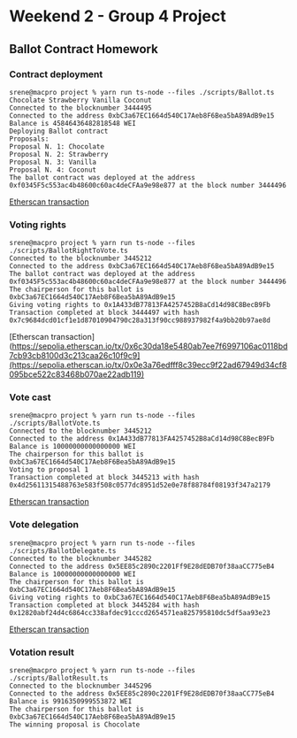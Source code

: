 # Weekend 2 - Group 4 Project
 
## Ballot Contract Homework

### Contract deployment

```console
srene@macpro project % yarn run ts-node --files ./scripts/Ballot.ts Chocolate Strawberry Vanilla Coconut
Connected to the blocknumber 3444495
Connected to the address 0xbC3a67EC1664d540C17Aeb8F6Bea5bA89AdB9e15
Balance is 45846436482818548 WEI
Deploying Ballot contract
Proposals: 
Proposal N. 1: Chocolate
Proposal N. 2: Strawberry
Proposal N. 3: Vanilla
Proposal N. 4: Coconut
The ballot contract was deployed at the address 0xf0345F5c553ac4b48600c60ac4deCFAa9e98e877 at the block number 3444496
```

[Etherscan transaction](https://sepolia.etherscan.io/tx/0x6c30da18e5480ab7ee7f6997106ac0118bd7cb93cb8100d3c213caa26c10f9c9)

### Voting rights

```console
srene@macpro project % yarn run ts-node --files ./scripts/BallotRightToVote.ts       
Connected to the blocknumber 3445212
Connected to the address 0xbC3a67EC1664d540C17Aeb8F6Bea5bA89AdB9e15
The ballot contract was deployed at the address 0xf0345F5c553ac4b48600c60ac4deCFAa9e98e877 at the block number 3444496
The chairperson for this ballot is 0xbC3a67EC1664d540C17Aeb8F6Bea5bA89AdB9e15
Giving voting rights to 0x1A433dB77813FA4257452B8aCd14d98C8BecB9Fb
Transaction completed at block 3444497 with hash 0x7c9684dcd01cf1e1d87010904790c28a313f90cc988937982f4a9bb20b97ae8d
```
[Etherscan transaction](https://sepolia.etherscan.io/tx/0x6c30da18e5480ab7ee7f6997106ac0118bd7cb93cb8100d3c213caa26c10f9c9](https://sepolia.etherscan.io/tx/0x0e3a76edfff8c39ecc9f22ad67949d34cf8095bce522c83468b070ae22adb119)

### Vote cast

```console
srene@macpro project % yarn run ts-node --files ./scripts/BallotVote.ts       
Connected to the blocknumber 3445212
Connected to the address 0x1A433dB77813FA4257452B8aCd14d98C8BecB9Fb
Balance is 10000000000000000 WEI
The chairperson for this ballot is 0xbC3a67EC1664d540C17Aeb8F6Bea5bA89AdB9e15
Voting to proposal 1
Transaction completed at block 3445213 with hash 0x4d25611315488763e583f508c0577dc8951d52e0e78f88784f08193f347a2179
```

[Etherscan transaction]([https://sepolia.etherscan.io/tx/0x6c30da18e5480ab7ee7f6997106ac0118bd7cb93cb8100d3c213caa26c10f9c9](https://sepolia.etherscan.io/tx/0x0e3a76edfff8c39ecc9f22ad67949d34cf8095bce522c83468b070ae22adb119))

### Vote delegation

```console
srene@macpro project % yarn run ts-node --files ./scripts/BallotDelegate.ts 
Connected to the blocknumber 3445282
Connected to the address 0x5EE85c2890c2201Ff9E28dEDB70f38aaCC775eB4
Balance is 10000000000000000 WEI
The chairperson for this ballot is 0xbC3a67EC1664d540C17Aeb8F6Bea5bA89AdB9e15
Giving voting rights to 0xbC3a67EC1664d540C17Aeb8F6Bea5bA89AdB9e15
Transaction completed at block 3445284 with hash 0x12820abf24d4c6864cc338afdec91cccd2654571ea825795810dc5df5aa93e23
```
[Etherscan transaction](https://sepolia.etherscan.io/tx/0x66c2eb18e4fb6ea7e92898b7b50b4d2662dd8bf5079602c537ccd08293ea469d)

### Votation result

```console
srene@macpro project % yarn run ts-node --files ./scripts/BallotResult.ts  
Connected to the blocknumber 3445296
Connected to the address 0x5EE85c2890c2201Ff9E28dEDB70f38aaCC775eB4
Balance is 9916350999553872 WEI
The chairperson for this ballot is 0xbC3a67EC1664d540C17Aeb8F6Bea5bA89AdB9e15
The winning proposal is Chocolate
```

